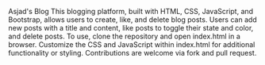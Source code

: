Asjad's Blog
This blogging platform, built with HTML, CSS, JavaScript, and Bootstrap, allows users to create, like, and delete blog posts. Users can add new posts with a title and content, like posts to toggle their state and color, and delete posts. To use, clone the repository and open index.html in a browser. Customize the CSS and JavaScript within index.html for additional functionality or styling. Contributions are welcome via fork and pull request.
